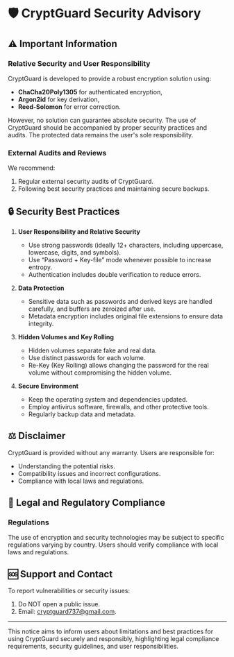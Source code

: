 # 🛡️ CryptGuard Security Advisory

## ⚠️ Important Information

### Relative Security and User Responsibility

CryptGuard is developed to provide a robust encryption solution using:
- **ChaCha20Poly1305** for authenticated encryption,
- **Argon2id** for key derivation,
- **Reed-Solomon** for error correction.

However, no solution can guarantee absolute security. The use of CryptGuard should be accompanied by proper security practices and audits. The protected data remains the user's sole responsibility.

### External Audits and Reviews

We recommend:
1. Regular external security audits of CryptGuard.
2. Following best security practices and maintaining secure backups.

## 🔒 Security Best Practices

1. **User Responsibility and Relative Security**
   - Use strong passwords (ideally 12+ characters, including uppercase, lowercase, digits, and symbols).
   - Use “Password + Key-file” mode whenever possible to increase entropy.
   - Authentication includes double verification to reduce errors.

2. **Data Protection**
   - Sensitive data such as passwords and derived keys are handled carefully, and buffers are zeroized after use.
   - Metadata encryption includes original file extensions to ensure data integrity.

3. **Hidden Volumes and Key Rolling**
   - Hidden volumes separate fake and real data.
   - Use distinct passwords for each volume.
   - Re-Key (Key Rolling) allows changing the password for the real volume without compromising the hidden volume.

3. **Secure Environment**
   - Keep the operating system and dependencies updated.
   - Employ antivirus software, firewalls, and other protective tools.
   - Regularly backup data and metadata.

## ⚖️ Disclaimer

CryptGuard is provided without any warranty. Users are responsible for:
- Understanding the potential risks.
- Compatibility issues and incorrect configurations.
- Compliance with local laws and regulations.

## 📜 Legal and Regulatory Compliance

### Regulations
The use of encryption and security technologies may be subject to specific regulations varying by country. Users should verify compliance with local laws and regulations.

## 🆘 Support and Contact

To report vulnerabilities or security issues:
1. Do NOT open a public issue.
2. Email: [cryptguard737@gmail.com](mailto:cryptguard737@gmail.com).

---

This notice aims to inform users about limitations and best practices for using CryptGuard securely and responsibly, highlighting legal compliance requirements, security guidelines, and user responsibilities.
